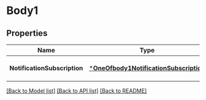 # Body1

## Properties
Name | Type | Description | Notes
------------ | ------------- | ------------- | -------------
**NotificationSubscription** | [***OneOfbody1NotificationSubscription**](OneOfbody1NotificationSubscription.md) |  | [optional] [default to null]

[[Back to Model list]](../README.md#documentation-for-models) [[Back to API list]](../README.md#documentation-for-api-endpoints) [[Back to README]](../README.md)


